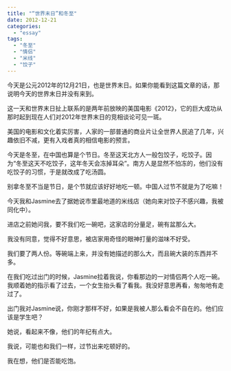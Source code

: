 ```yaml
---
title: "“世界末日”和冬至"
date: 2012-12-21
categories: 
  - "essay"
tags: 
  - "冬至"
  - "情侣"
  - "米线"
  - "饺子"
---
```


今天是公元2012年的12月21日，也是世界末日。如果你能看到这篇文章的话，那说明今天的世界末日并没有来到。

这一天和世界末日扯上联系的是两年前放映的美国电影《2012》，它的巨大成功从那时起到现在人们对2012年世界末日的竞相谈论可见一斑。

美国的电影和文化着实厉害，人家的一部普通的商业片让全世界人民追了几年，兴趣依旧不减，更有入戏者真的相信电影的预言。

今天是冬至，在中国也算是个节日。冬至这天北方人一般包饺子，吃饺子。因为“冬至这天不吃饺子，这年冬天会冻掉耳朵”。南方人是显然不怕冻的，他们没有吃饺子的习惯，于是就改成了吃汤圆。

别拿冬至不当是节日，是个节就应该好好地吃一顿。中国人过节不就是为了吃嘛！

今天我和Jasmine去了据她说市里最地道的米线店（她向来对饺子不感兴趣，我被同化中）。

进店之前她问我，要不我们吃一碗吧，这家店的分量足，碗有盆那么大。

我没有同意，觉得不好意思，被店家用奇怪的眼神打量的滋味不好受。

我们要了两人份。等碗端上来，并没有她描述的那么大，而且碗大装的东西并不多。

在我们吃过出门的时候，Jasmine拉着我说，你看那边的一对情侣两个人吃一碗。我顺着她的指示看了过去，一个女生抬头看了看我。我没好意思再看，匆匆地有走过了。

出门我对Jasmine说，你刚才那样不好，如果是我被人那么看会不自在的。他们应该是学生吧？

她说，看起来不像，他们的年纪有点大。

我说，可能也和我们一样，过节出来吃顿好的。

我在想，他们是否能吃饱。
